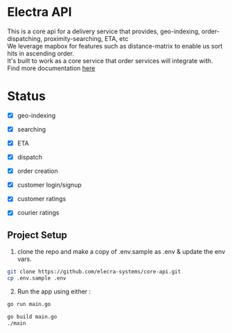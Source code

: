# Electra API

This is a core api for a delivery service that provides, geo-indexing, order-dispatching, proximity-searching, ETA, etc <br/>
We leverage mapbox for features such as distance-matrix to enable us sort hits in ascending order. <br/>
It's built to work as a core service that order services will integrate with. <br/>
Find more documentation [here](https://github.com/electra-systems/core-api/blob/master/API_DOCS.md)

# Status

- [x] geo-indexing
- [x] searching
- [x] ETA
- [x] dispatch 
- [x] order creation
- [x] customer login/signup
- [x] customer ratings
- [x] courier ratings


## Project Setup

1. clone the repo and make a copy of .env.sample as .env & update the env vars.

```bash
git clone https://github.com/elecra-systems/core-api.git
cp .env.sample .env
```

2. Run the app using either :

```bash
go run main.go
```

```bash
go build main.go
./main
```
